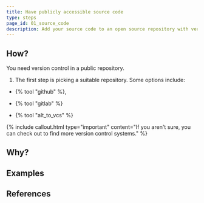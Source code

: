 ```yaml
---
title: Have publicly accessible source code
type: steps
page_id: 01_source_code
description: Add your source code to an open source repository with version control.
---
```



## How?

You need version control in a public repository.

1. The first step is picking a suitable repository. Some options include:

- {% tool "github" %},
- {% tool "gitlab" %}

- {% tool "alt_to_vcs" %}

{% include callout.html type="important" content="If you aren't sure, you can check out  to find more version control systems." %}


## Why?


## Examples




## References


